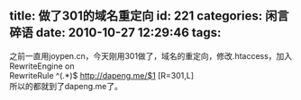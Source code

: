 title: 做了301的域名重定向
id: 221
categories: 闲言碎语
date: 2010-10-27 12:29:46
tags:
---

之前一直用joypen.cn，今天刚用301做了，域名的重定向，修改.htaccess，加入
</br>RewriteEngine on
</br>RewriteRule ^(.*)$ http://dapeng.me/$1 [R=301,L]
</br>所以的都就到了dapeng.me了。
